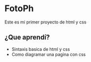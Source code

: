 # FotoPh
Este es mi primer proyecto de html y css

## ¿Que aprendí?
- Sintaxis basica de html y css
- Como diagramar una pagina con css
